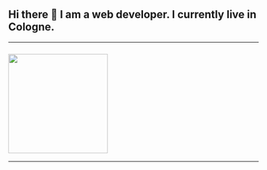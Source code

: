 ## Hi there 👋 I am a web developer. I currently live in Cologne. 
---
### <img src="https://user-images.githubusercontent.com/51678690/119563163-88f6dd00-bda7-11eb-88ef-f699db9faa85.gif" width="200px" />
---
<!--
**dimitris-kaikonidis/dimitris-kaikonidis** is a ✨ _special_ ✨ repository because its `README.md` (this file) appears on your GitHub profile.

Here are some ideas to get you started:

- 🔭 I’m currently working on ...
- 🌱 I’m currently learning ...
- 👯 I’m looking to collaborate on ...
- 🤔 I’m looking for help with ...
- 💬 Ask me about ...
- 📫 How to reach me: ...
- 😄 Pronouns: ...
- ⚡ Fun fact: ...
-->
